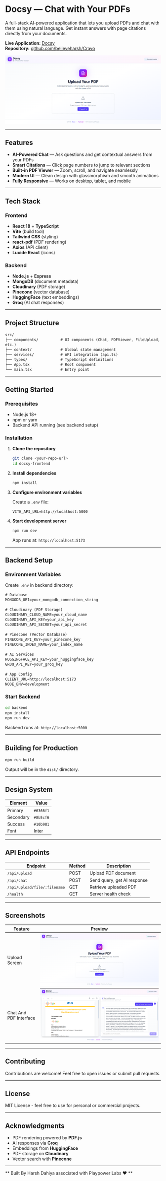 # Docsy — Chat with Your PDFs

A full-stack AI-powered application that lets you upload PDFs and chat with them using natural language. Get instant answers with page citations directly from your documents.

**Live Application:** [Docsy](https://docsy-122m.onrender.com)  
**Repository:** [github.com/believeharsh/Cravo](https://github.com/believeharsh/Docsy)

![Docsy Banner](./assets/screenshots/Landing_upload_screen_docsy.png)

---

## Features

- **AI-Powered Chat** — Ask questions and get contextual answers from your PDFs
- **Smart Citations** — Click page numbers to jump to relevant sections
- **Built-in PDF Viewer** — Zoom, scroll, and navigate seamlessly
- **Modern UI** — Clean design with glassmorphism and smooth animations
- **Fully Responsive** — Works on desktop, tablet, and mobile

---

## Tech Stack

### Frontend

- **React 18** + **TypeScript**
- **Vite** (build tool)
- **Tailwind CSS** (styling)
- **react-pdf** (PDF rendering)
- **Axios** (API client)
- **Lucide React** (icons)

### Backend

- **Node.js** + **Express**
- **MongoDB** (document metadata)
- **Cloudinary** (PDF storage)
- **Pinecone** (vector database)
- **HuggingFace** (text embeddings)
- **Groq** (AI chat responses)

---

## Project Structure

```
src/
├── components/          # UI components (Chat, PDFViewer, FileUpload, etc.)
├── context/             # Global state management
├── services/            # API integration (api.ts)
├── types/               # TypeScript definitions
├── App.tsx              # Root component
└── main.tsx             # Entry point
```

---

## Getting Started

### Prerequisites

- Node.js 18+
- npm or yarn
- Backend API running (see backend setup)

### Installation

1. **Clone the repository**

   ```bash
   git clone <your-repo-url>
   cd docsy-frontend
   ```

2. **Install dependencies**

   ```bash
   npm install
   ```

3. **Configure environment variables**

   Create a `.env` file:

   ```env
   VITE_API_URL=http://localhost:5000
   ```

4. **Start development server**

   ```bash
   npm run dev
   ```

   App runs at: `http://localhost:5173`

---

## Backend Setup

### Environment Variables

Create `.env` in backend directory:

```env
# Database
MONGODB_URI=your_mongodb_connection_string

# Cloudinary (PDF Storage)
CLOUDINARY_CLOUD_NAME=your_cloud_name
CLOUDINARY_API_KEY=your_api_key
CLOUDINARY_API_SECRET=your_api_secret

# Pinecone (Vector Database)
PINECONE_API_KEY=your_pinecone_key
PINECONE_INDEX_NAME=your_index_name

# AI Services
HUGGINGFACE_API_KEY=your_huggingface_key
GROQ_API_KEY=your_groq_key

# App Config
CLIENT_URL=http://localhost:5173
NODE_ENV=development
```

### Start Backend

```bash
cd backend
npm install
npm run dev
```

Backend runs at: `http://localhost:5000`

---

## Building for Production

```bash
npm run build
```

Output will be in the `dist/` directory.

---

## Design System

| Element   | Value     |
| --------- | --------- |
| Primary   | `#6366f1` |
| Secondary | `#8b5cf6` |
| Success   | `#10b981` |
| Font      | Inter     |

---

## API Endpoints

| Endpoint                     | Method | Description                 |
| ---------------------------- | ------ | --------------------------- |
| `/api/upload`                | POST   | Upload PDF document         |
| `/api/chat`                  | POST   | Send query, get AI response |
| `/api/upload/file/:filename` | GET    | Retrieve uploaded PDF       |
| `/health`                    | GET    | Server health check         |

---

## Screenshots

| Feature                | Preview                                                         |
| ---------------------- | --------------------------------------------------------------- |
| Upload Screen          | ![Upload](./assets/screenshots/Landing_upload_screen_docsy.png) |
| Chat And PDF Interface | ![Chat](./assets//screenshots/ChatPDF_screen_docsy.png)         |

---

## Contributing

Contributions are welcome! Feel free to open issues or submit pull requests.

---

## License

MIT License - feel free to use for personal or commercial projects.

---

## Acknowledgments

- PDF rendering powered by **PDF.js**
- AI responses via **Groq**
- Embeddings from **HuggingFace**
- PDF storage on **Cloudinary**
- Vector search with **Pinecone**

---

** Built By Harsh Dahiya associated with Playpower Labs ❤️ **
